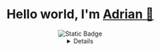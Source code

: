 



<h1 align="center">Hello world, I'm <a href="https://bit.ly/m/lyaguxa" target="_blank">Adrian 🐸</a> 
</h1>

<div align="center">
<img align="center"src="https://komarev.com/ghpvc/?username=lyaguxafroge&style=flat-square&color=blue" alt=""/><img alt="Static Badge" src="https://img.shields.io/badge/Telegram-%2326A5E4?style=flat-square&logo=telegram&labelColor=grey&link=https%3A%2F%2Ft.me%2Fadrian_makridenko">

</div>

<details align="center">

---

### Who am I?
- I'm a Python backend developer (learning Golang)
- Official partner of   <img height="20" width="20" src="https://cdn.simpleicons.org/mojangstudios/black/white" />  Microsoft Minecraft MarketPlace
- Freelancer


---

### My stack: 

<div>
<img height="32" width="32" src="https://cdn.simpleicons.org/python/black/white" />
<img height="32" width="32" src="https://cdn.simpleicons.org/django/black/white" />
<img height="32" width="32" src="https://cdn.simpleicons.org/flask/black/white" />
<img height="32" width="32" src="https://cdn.simpleicons.org/docker/black/white" />
<img height="32" width="32" src="https://cdn.simpleicons.org/kubernetes/black/white" />
<img height="32" width="32" src="https://cdn.simpleicons.org/mysql/black/white" />
<img height="32" width="32" src="https://cdn.simpleicons.org/sqlite/black/white" />
<img height="32" width="32" src="https://cdn.simpleicons.org/postgresql/black/white" />


---

## Stats:

</div>


[![GitHub Streak](https://streak-stats.demolab.com?user=lyaguxafrog&theme=merko&hide_border=true&date_format=j%20M%5B%20Y%5D)](https://git.io/streak-stats)
![stats](https://github-readme-stats.vercel.app/api?username=lyaguxafrog&show_icons=true&theme=merko&hide_border=true)
![codewarses](https://www.codewars.com/users/lyaguxafrog/badges/large)

---

## Frogs:

![frogs](/pics/frog.png)

</details>
